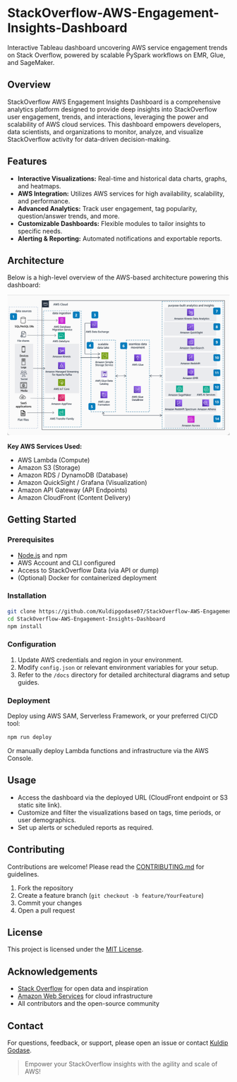 # StackOverflow-AWS-Engagement-Insights-Dashboard
Interactive Tableau dashboard uncovering AWS service engagement trends on Stack Overflow, powered by scalable PySpark workflows on EMR, Glue, and SageMaker.

## Overview

StackOverflow AWS Engagement Insights Dashboard is a comprehensive analytics platform designed to provide deep insights into StackOverflow user engagement, trends, and interactions, leveraging the power and scalability of AWS cloud services. This dashboard empowers developers, data scientists, and organizations to monitor, analyze, and visualize StackOverflow activity for data-driven decision-making.


## Features

- **Interactive Visualizations:** Real-time and historical data charts, graphs, and heatmaps.
- **AWS Integration:** Utilizes AWS services for high availability, scalability, and performance.
- **Advanced Analytics:** Track user engagement, tag popularity, question/answer trends, and more.
- **Customizable Dashboards:** Flexible modules to tailor insights to specific needs.
- **Alerting & Reporting:** Automated notifications and exportable reports.


## Architecture

Below is a high-level overview of the AWS-based architecture powering this dashboard:

![AWS Architecture Diagram](https://github.com/Kuldipgodase07/StackOverflow-AWS-Engagement-Insights-Dashboard/blob/main/aws-stackoverflow-data-insights-main/.ipynb_checkpoints/AWS%20Data%20Analytics%20Architecture%20Diagram)
<!-- Replace the above URL with the actual location of your AWS architecture diagram -->

**Key AWS Services Used:**
- AWS Lambda (Compute)
- Amazon S3 (Storage)
- Amazon RDS / DynamoDB (Database)
- Amazon QuickSight / Grafana (Visualization)
- Amazon API Gateway (API Endpoints)
- Amazon CloudFront (Content Delivery)


## Getting Started

### Prerequisites

- [Node.js](https://nodejs.org/) and npm
- AWS Account and CLI configured
- Access to StackOverflow Data (via API or dump)
- (Optional) Docker for containerized deployment

### Installation

```sh
git clone https://github.com/Kuldipgodase07/StackOverflow-AWS-Engagement-Insights-Dashboard.git
cd StackOverflow-AWS-Engagement-Insights-Dashboard
npm install
```

### Configuration

1. Update AWS credentials and region in your environment.
2. Modify `config.json` or relevant environment variables for your setup.
3. Refer to the `/docs` directory for detailed architectural diagrams and setup guides.

### Deployment

Deploy using AWS SAM, Serverless Framework, or your preferred CI/CD tool:

```sh
npm run deploy
```
Or manually deploy Lambda functions and infrastructure via the AWS Console.


## Usage

- Access the dashboard via the deployed URL (CloudFront endpoint or S3 static site link).
- Customize and filter the visualizations based on tags, time periods, or user demographics.
- Set up alerts or scheduled reports as required.


## Contributing

Contributions are welcome! Please read the [CONTRIBUTING.md](CONTRIBUTING.md) for guidelines.

1. Fork the repository
2. Create a feature branch (`git checkout -b feature/YourFeature`)
3. Commit your changes
4. Open a pull request


## License

This project is licensed under the [MIT License](LICENSE).


## Acknowledgements

- [Stack Overflow](https://stackoverflow.com/) for open data and inspiration
- [Amazon Web Services](https://aws.amazon.com/) for cloud infrastructure
- All contributors and the open-source community


## Contact

For questions, feedback, or support, please open an issue or contact [Kuldip Godase](mailto:your.email@example.com).


> Empower your StackOverflow insights with the agility and scale of AWS!
